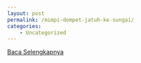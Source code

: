 ```yaml
---
layout: post
permalink: /mimpi-dompet-jatuh-ke-sungai/
categories:
    - Uncategorized
---
```


[Baca Selengkapnya](/08)